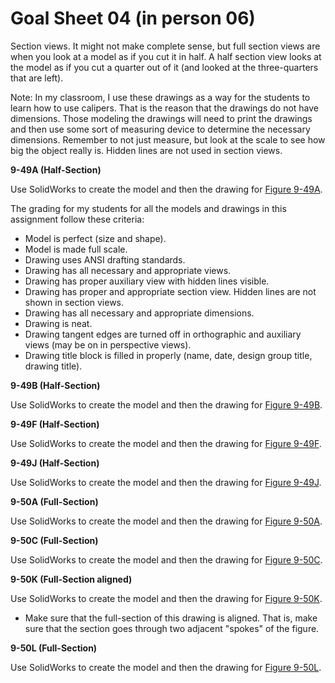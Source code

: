 # Goal Sheet 04 (in person 06)

Section views.  It might not make complete sense, but full section views are when you look at a model as if you cut it in half.  A half section view looks at the model as if you cut a quarter out of it (and looked at the three-quarters that are left).

Note: In my classroom, I use these drawings as a way for the students to learn how to use calipers.  That is the reason that the drawings do not have dimensions.  Those modeling the drawings will need to print the drawings and then use some sort of measuring device to determine the necessary dimensions.  Remember to not just measure, but look at the scale to see how big the object really is.  Hidden lines are not used in section views.

**9-49A (Half-Section)**

Use SolidWorks to create the model and then the drawing for <a href="https://github.com/MichaelTMiyoshi/DesignWithMiyoshi/blob/master/images/9-49A.pdf">Figure 9-49A</a>.

The grading for my students for all the models and drawings in this assignment follow these criteria:

* Model is perfect (size and shape).
* Model is made full scale.
* Drawing uses ANSI drafting standards.
* Drawing has all necessary and appropriate views.
* Drawing has proper auxiliary view with hidden lines visible.
* Drawing has proper and appropriate section view.  Hidden lines are not shown in section views.
* Drawing has all necessary and appropriate dimensions.
* Drawing is neat.
* Drawing tangent edges are turned off in orthographic and auxiliary views (may be on in perspective views).
* Drawing title block is filled in properly (name, date, design group title, drawing title).

**9-49B (Half-Section)**

Use SolidWorks to create the model and then the drawing for <a href="https://github.com/MichaelTMiyoshi/DesignWithMiyoshi/blob/master/images/9-49B.pdf">Figure 9-49B</a>.

**9-49F (Half-Section)**

Use SolidWorks to create the model and then the drawing for <a href="https://github.com/MichaelTMiyoshi/DesignWithMiyoshi/blob/master/images/9-49F.pdf">Figure 9-49F</a>.

**9-49J (Half-Section)**

Use SolidWorks to create the model and then the drawing for <a href="https://github.com/MichaelTMiyoshi/DesignWithMiyoshi/blob/master/images/9-49J.pdf">Figure 9-49J</a>.

**9-50A (Full-Section)**

Use SolidWorks to create the model and then the drawing for <a href="https://github.com/MichaelTMiyoshi/DesignWithMiyoshi/blob/master/images/9-50A.pdf">Figure 9-50A</a>.

**9-50C (Full-Section)**

Use SolidWorks to create the model and then the drawing for <a href="https://github.com/MichaelTMiyoshi/DesignWithMiyoshi/blob/master/images/9-50C.pdf">Figure 9-50C</a>.

**9-50K (Full-Section aligned)**

Use SolidWorks to create the model and then the drawing for <a href="https://github.com/MichaelTMiyoshi/DesignWithMiyoshi/blob/master/images/9-50K.pdf">Figure 9-50K</a>.

* Make sure that the full-section of this drawing is aligned.  That is, make sure that the section goes through two adjacent "spokes" of the figure.

**9-50L (Full-Section)**

Use SolidWorks to create the model and then the drawing for <a href="https://github.com/MichaelTMiyoshi/DesignWithMiyoshi/blob/master/images/9-50L.pdf">Figure 9-50L</a>.
